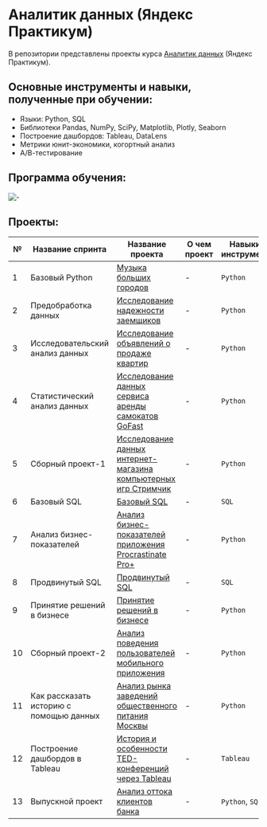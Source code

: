 # Аналитик данных (Яндекс Практикум)
В репозитории представлены проекты курса [Аналитик данных](https://practicum.yandex.ru/data-analyst/) (Яндекс Практикум).

## Основные инструменты и навыки, полученные при обучении:
- Языки: Python, SQL
- Библиотеки Pandas, NumPy, SciPy, Matplotlib, Plotly, Seaborn
- Построение дашбордов: Tableau, DataLens
- Метрики юнит-экономики, когортный анализ
- А/В-тестирование

## Программа обучения:
![-](https://github.com/user-attachments/assets/6ea462a8-5c25-4ff9-ba0b-003341e61a0f)

## Проекты:
|№ |Название cпринта                        |Название проекта                                                             |О чем проект                                                           |Навыки и инструменты           |  
|--|----------------------------------------|---------------------------------------------------------------------------- |-----------------------------------------------------------------------|-------------------------------|
|1 |Базовый Python                          |[Музыка больших городов](1/)                                         |-|`Python`|
|2 |Предобработка данных                    |[Исследование надежности заемщиков](2/)                              |-|`Python`|
|3 |Исследовательский анализ данных         |[Исследование объявлений о продаже квартир](3/)                      |-|`Python`|
|4 |Статистический анализ данных            |[Исследование данных сервиса аренды самокатов GoFast](4/)            |-|`Python`|
|5 |Сборный проект-1                        |[Исследование данных интернет-магазина компьютерных игр Стримчик](5/)|-|`Python`|
|6 |Базовый SQL                             |[Базовый SQL](6/)                                                    |-|`SQL`|
|7 |Анализ бизнес-показателей               |[Анализ бизнес-показателей приложения Procrastinate Pro+](7/)        |-|`Python`|
|8 |Продвинутый SQL                         |[Продвинутый SQL](8/)                                                |-|`SQL`|
|9 |Принятие решений в бизнесе              |[Принятие решений в бизнесе](9/)                                     |-|`Python`|
|10|Сборный проект-2                        |[Анализ поведения пользователей мобильного приложения](10/)          |-|`Python`|
|11|Как рассказать историю с помощью данных |[Анализ рынка заведений общественного питания Москвы](11/)           |-|`Python`|
|12|Построение дашбордов в Tableau          |[История и особенности TED-конференций через Tableau](12/)           |-|`Tableau`|
|13|Выпускной проект                        |[Анализ оттока клиентов банка](13/)                                  |-|`Python`, `SQL`|
